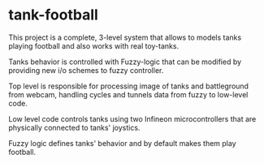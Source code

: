 # tank-football

This project is a complete, 3-level system that allows to models tanks playing football and also works with real toy-tanks.

Tanks behavior is controlled with Fuzzy-logic that can be modified by providing new i/o schemes to fuzzy controller.

Top level is responsible for processing image of tanks and battleground from webcam, handling cycles and tunnels data from fuzzy to low-level code.

Low level code controls tanks using two Infineon microcontrollers that are physically connected to tanks' joystics.

Fuzzy logic defines tanks' behavior and by default makes them play football.
